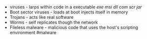 * viruses - larps within code in a executable *exe* *msi* *dll* *com* *scr* *jar* 
* Boot sector viruses - loads at boot injects itself in memory 
* Trojans - acts like real software 
* Worms - self replicates though the network
* Fileless malware - malicious code that uses the host's scripting environment 
#malware 